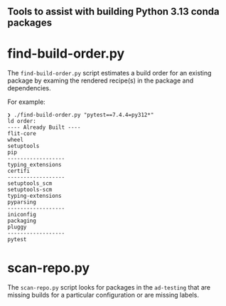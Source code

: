 ## Tools to assist with building Python 3.13 conda packages

# find-build-order.py

The `find-build-order.py` script estimates a build order for an existing
package by examing the rendered recipe(s) in the package and dependencies.

For example:

```
❯ ./find-build-order.py "pytest==7.4.4=py312*"
ld order:
---- Already Built ----
flit-core
wheel
setuptools
pip
------------------
typing_extensions
certifi
------------------
setuptools_scm
setuptools-scm
typing-extensions
pyparsing
------------------
iniconfig
packaging
pluggy
------------------
pytest
```

# scan-repo.py

The `scan-repo.py` script looks for packages in the `ad-testing` that are
missing builds for a particular configuration or are missing labels.
